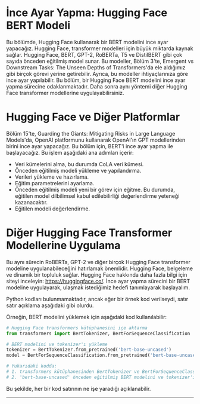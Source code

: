 # İnce Ayar Yapma: Hugging Face BERT Modeli

Bu bölümde, Hugging Face kullanarak bir BERT modelini ince ayar yapacağız. Hugging Face, transformer modelleri için büyük miktarda kaynak sağlar. Hugging Face, BERT, GPT-2, RoBERTa, T5 ve DistilBERT gibi çok sayıda önceden eğitilmiş model sunar. Bu modeller, Bölüm 3'te, Emergent vs Downstream Tasks: The Unseen Depths of Transformers'da ele aldığımız gibi birçok görevi yerine getirebilir. Ayrıca, bu modeller ihtiyaçlarınıza göre ince ayar yapılabilir. Bu bölüm, bir Hugging Face BERT modelini ince ayar yapma sürecine odaklanmaktadır. Daha sonra aynı yöntemi diğer Hugging Face transformer modellerine uygulayabilirsiniz.

# Hugging Face ve Diğer Platformlar

Bölüm 15'te, Guarding the Giants: Mitigating Risks in Large Language Models'da, OpenAI platformunu kullanarak OpenAI'ın GPT modellerinden birini ince ayar yapacağız. Bu bölüm için, BERT'i ince ayar yapma ile başlayacağız. Bu işlem aşağıdaki ana adımları içerir:
- Veri kümelerini alma, bu durumda CoLA veri kümesi.
- Önceden eğitilmiş modeli yükleme ve yapılandırma.
- Verileri yükleme ve hazırlama.
- Eğitim parametrelerini ayarlama.
- Önceden eğitilmiş modeli yeni bir görev için eğitme. Bu durumda, eğitilen model dilbilimsel kabul edilebilirliği değerlendirme yeteneği kazanacaktır.
- Eğitilen modeli değerlendirme.

# Diğer Hugging Face Transformer Modellerine Uygulama

Bu aynı sürecin RoBERTa, GPT-2 ve diğer birçok Hugging Face transformer modeline uygulanabileceğini hatırlamak önemlidir. Hugging Face, belgeleme ve dinamik bir topluluk sağlar. Hugging Face hakkında daha fazla bilgi için siteyi inceleyin: https://huggingface.co/. İnce ayar yapma sürecini bir BERT modeline uygulayarak, ulaşmak istediğimiz hedefi tanımlayarak başlayalım.

Python kodları bulunmamaktadır, ancak eğer bir örnek kod verilseydi, satır satır açıklama aşağıdaki gibi olurdu.

Örneğin, BERT modelini yüklemek için aşağıdaki kod kullanılabilir:
```python
# Hugging Face transformers kütüphanesini içe aktarma
from transformers import BertTokenizer, BertForSequenceClassification

# BERT modelini ve tokenizer'ı yükleme
tokenizer = BertTokenizer.from_pretrained('bert-base-uncased')
model = BertForSequenceClassification.from_pretrained('bert-base-uncased')

# Yukarıdaki kodda:
# 1. transformers kütüphanesinden BertTokenizer ve BertForSequenceClassification sınıflarını içe aktardık.
# 2. 'bert-base-uncased' önceden eğitilmiş BERT modelini ve tokenizer'ı yükledik.
```
Bu şekilde, her bir kod satırının ne işe yaradığı açıklanabilir.

---

